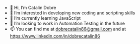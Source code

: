 - 👋 Hi, I’m Catalin Dobre
- 👀 I’m interested in developing new coding and scripting skills
- 🌱 I’m currently learning JavaScript
- 💞️ I’m looking to work in Automation Testing in the future
- 📫 You can find me at dobrecatalin86@gmail.com and at https://www.linkedin.com/in/dobrecatalin86

<!---
dobrecatalin86/dobrecatalin86 is a ✨ special ✨ repository because its `README.md` (this file) appears on your GitHub profile.
You can click the Preview link to take a look at your changes.
--->
